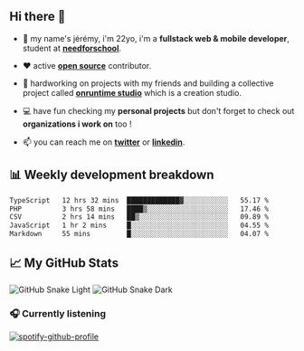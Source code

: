 ## Hi there 👋

- 👦 my name's jérémy, i'm 22yo, i'm a **fullstack web & mobile developer**, student at **[needforschool](https://www.needfor-school.com/)**.

- ❤️ active **[open source](https://github.com/jerembdn)** contributor.

- 🧠 hardworking on projects with my friends and building a collective project called **[onruntime studio](https://github.com/onruntime)** which is a creation studio.

- 💻 have fun checking my **personal projects** but don't forget to check out **organizations i work on** too !

- 📫 you can reach me on **[twitter](https://twitter.com/jerembdn)** or **[linkedin](https://www.linkedin.com/in/jeremybdn/)**.

## 📊 Weekly development breakdown

<!--START_SECTION:waka-->

```txt
TypeScript   12 hrs 32 mins  █████████████▓░░░░░░░░░░░   55.17 %
PHP          3 hrs 58 mins   ████▒░░░░░░░░░░░░░░░░░░░░   17.46 %
CSV          2 hrs 14 mins   ██▒░░░░░░░░░░░░░░░░░░░░░░   09.89 %
JavaScript   1 hr 2 mins     █░░░░░░░░░░░░░░░░░░░░░░░░   04.55 %
Markdown     55 mins         █░░░░░░░░░░░░░░░░░░░░░░░░   04.07 %
```

<!--END_SECTION:waka-->

## 📈 My GitHub Stats

![GitHub Snake Light](https://raw.githubusercontent.com/jerembdn/jerembdn/output/github-contribution-grid-snake.svg#gh-light-mode-only)
![GitHub Snake Dark](https://raw.githubusercontent.com/jerembdn/jerembdn/output/github-contribution-grid-snake-dark.svg#gh-dark-mode-only)

### 🎧 Currently listening

[![spotify-github-profile](https://spotify-github-profile.vercel.app/api/view?uid=31ugdvkonmhxzbnkai2r7ue2empe&cover_image=true&theme=natemoo-re&show_offline=false&background_color=121212&bar_color=3356d7&bar_color_cover=false)](https://open.spotify.com/user/31225jnpumbhbpldcz2wjg24aymi)
